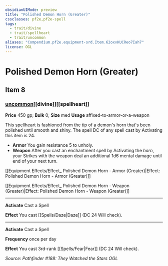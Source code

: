 ```yaml
---
obsidianUIMode: preview
title: "Polished Demon Horn (Greater)"
cssclasses: pf2e,pf2e-spell
tags:
  - trait/divine
  - trait/spellheart
  - trait/uncommon
aliases: "Compendium.pf2e.equipment-srd.Item.62oxvKUCReo7Iah7"
license: OGL
---
```

# Polished Demon Horn (Greater)
## Item 8
### [uncommon](uncommon "Uncommon Rarity Trait")[[divine]][[spellheart]]


**Price** 450 gp; 
**Bulk** 0; **Size** med
**Usage** affixed-to-armor-or-a-weapon

This spellheart is fashioned from the tip of a demon's horn that's been polished until smooth and shiny. The spell DC of any spell cast by Activating this item is 24.

*   **Armor** You gain resistance 5 to unholy.
*   **Weapon** After you cast an enchantment spell by Activating the _horn_, your Strikes with the weapon deal an additional 1d6 mental damage until end of your next turn.

[[Equipment Effects/Effect_ Polished Demon Horn - Armor (Greater)|Effect: Polished Demon Horn - Armor (Greater)]]

[[Equipment Effects/Effect_ Polished Demon Horn - Weapon (Greater)|Effect: Polished Demon Horn - Weapon (Greater)]]

* * *

**Activate** Cast a Spell

**Effect** You cast [[Spells/Daze|Daze]] (DC 24 Will check).

* * *

**Activate** Cast a Spell

**Frequency** once per day

**Effect** You cast 3rd-rank [[Spells/Fear|Fear]] (DC 24 Will check).

*Source: Pathfinder #188: They Watched the Stars*
*OGL*